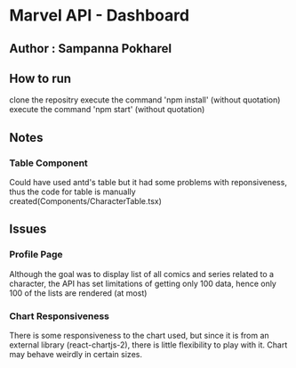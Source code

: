 # Marvel API - Dashboard

## Author : Sampanna Pokharel

## How to run

clone the repositry
execute the command 'npm install' (without quotation)
execute the command 'npm start' (without quotation)

## Notes

### Table Component

Could have used antd's table but it had some problems with reponsiveness, thus the code for table is manually created(Components/CharacterTable.tsx)

## Issues

### Profile Page

Although the goal was to display list of all comics and series
related to a character, the API has set limitations of getting
only 100 data, hence only 100 of the lists are rendered (at most)

### Chart Responsiveness

There is some responsiveness to the chart used, but since it is
from an external library (react-chartjs-2), there is little flexibility to play with it.
Chart may behave weirdly in certain sizes.
